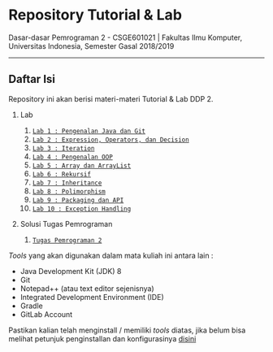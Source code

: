 # Repository Tutorial & Lab
Dasar-dasar Pemrograman 2 - CSGE601021 | Fakultas Ilmu Komputer, Universitas Indonesia, Semester Gasal 2018/2019
***


## Daftar Isi

Repository ini akan berisi materi-materi Tutorial & Lab DDP 2.

1. Lab
    1. [`Lab 1 : Pengenalan Java dan Git`][Lab_1]
    2. [`Lab 2 : Expression, Operators, dan Decision`][Lab_2]
    3. [`Lab 3 : Iteration`][Lab_3]
    4. [`Lab 4 : Pengenalan OOP`][Lab_4]
    5. [`Lab 5 : Array dan ArrayList`][Lab_5]
    6. [`Lab 6 : Rekursif`][Lab_6]
    7. [`Lab 7 : Inheritance`][Lab_7]
    8. [`Lab 8 : Polimorphism`][Lab_8]
    9. [`Lab 9 : Packaging dan API`][Lab_9]
    10. [`Lab 10 : Exception Handling`][Lab_10]

2. Solusi Tugas Pemrograman
    1. [`Tugas Pemrograman 2`][Tugas_2]

_Tools_ yang akan digunakan dalam mata kuliah ini antara lain :

- Java Development Kit (JDK) 8
- Git
- Notepad++ (atau text editor sejenisnya)
- Integrated Development Environment (IDE)
- Gradle
- GitLab Account

Pastikan kalian telah menginstall / memiliki _tools_ diatas, jika belum bisa melihat petunjuk penginstallan dan
konfigurasinya [disini](https://drive.google.com/file/d/1c1AA-9ju1S82-NYyV7EMyPNwScPpMQsr/view?usp=sharing)

[Lab_1]: lab_instructions/lab_1/README.md
[Lab_2]: lab_instructions/lab_2/README.md
[Lab_3]: lab_instructions/lab_3/README.md
[Lab_4]: lab_instructions/lab_4/README.md
[Lab_5]: lab_instructions/lab_5/README.md
[Lab_6]: lab_instructions/lab_6/README.md
[Lab_7]: lab_instructions/lab_7/README.md
[Lab_8]: lab_instructions/lab_8/README.md
[Lab_9]: lab_instructions/lab_9/README.md
[Lab_10]: lab_instructions/lab_10/README.md
[Tugas_2]: assignment_solution_examples/solution_assignment_2
